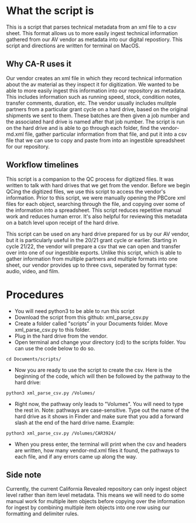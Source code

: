 # What the script is
This is a script that parses technical metadata from an xml file to a csv sheet. This format allows us to more easily ingest technical information gathered from our AV vendor as metadata into our digital repostiory. This script and directions are written for terminal on MacOS.
## Why CA-R uses it
Our vendor creates an xml file in which they record technical information about the av material as they inspect it for digitization. We wanted to be able to more easily ingest this information into our repository as metadata. This includes information such as running speed, stock, condition notes, transfer comments, duration, etc. The vendor usually includes mulitple partners from a particular grant cycle on a hard drive, based on the original shipments we sent to them. These batches are then given a job number and the associated hard drive is named after that job number. The script is run on the hard drive and is able to go through each folder, find the vendor-md.xml file, gather particular information from that file, and put it into a csv file that we can use to copy and paste from into an ingestible spreadsheet for our repository.
## Workflow timelines
This script is a companion to the QC process for digitized files. It was written to talk with hard drives that we get from the vendor. Before we begin QCing the digitized files, we use this script to access the vendor's information. Prior to this script, we were manually opening the PBCore xml files for each object, searching through the file, and copying over some of the information into a spreadsheet. This script reduces repetitive manual work and reduces human error. It's also helpful for reviewing this metadata on a batch level upon receipt of the hard drive.

This script can be used on any hard drive prepared for us by our AV vendor, but it is particularly useful in the 20/21 grant cycle or earlier. Starting in cycle 21/22, the vendor will prepare a csv that we can open and transfer over into one of our ingestible exports. Unlike this script, which is able to gather information from multiple partners and multiple formats into one sheet, our vendor provides up to three csvs, seperated by format type: audio, video, and film.
# Procedures
- You will need python3 to be able to run this script
- Download the script from this github: xml_parse_csv.py
- Create a folder called "scripts" in your Documents folder. Move xml_parse_csv.py to this folder.
- Plug in the hard drive from the vendor.
- Open terminal and change your directory (cd) to the scripts folder. You can use the code below to do so.
```
cd Documents/scripts/
```
- Now you are ready to use the script to create the csv. Here is the beginning of the code, which will then be followed by the pathway to the hard drive:
```
python3 xml_parse_csv.py /Volumes/
```
- Right now, the pathway only leads to "Volumes". You will need to type the rest in. Note: pathways are case-sensitive. Type out the name of the hard drive as it shows in Finder and make sure that you add a forward slash at the end of the hard drive name.
Example:
```
python3 xml_parse_csv.py /Volumes/CAR3924/
```
- When you press enter, the terminal will print when the csv and headers are written, how many vendor-md.xml files it found, the pathways to each file, and if any errors came up along the way.
## Side note
Currently, the current California Revealed repository can only ingest object level rather than item level metadata. This means we will need to do some manual work for multiple item objects before copying over the information for ingest by combining multiple item objects into one row using our formatting and delimiter rules.
